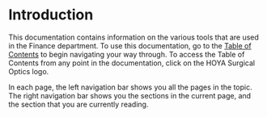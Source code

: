 # Introduction

This documentation contains information on the various tools that are used in the Finance department. To use this documentation, go to the [Table of Contents](./index.md) to begin navigating your way through. To access the Table of Contents from any point in the documentation, click on the HOYA Surgical Optics logo.

In each page, the left navigation bar shows you all the pages in the topic. The right navigation bar shows you the sections in the current page, and the section that you are currently reading. 